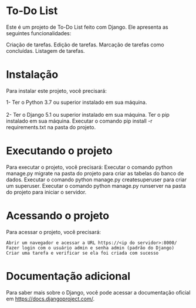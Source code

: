 # To-Do List

Este é um projeto de To-Do List feito com Django. Ele apresenta as seguintes funcionalidades:

Criação de tarefas.
Edição de tarefas.
Marcação de tarefas como concluídas.
Listagem de tarefas.

# Instalação

Para instalar este projeto, você precisará:

1- Ter o Python 3.7 ou superior instalado em sua máquina.<br></br>
2- Ter o Django 5.1 ou superior instalado em sua máquina.
Ter o pip instalado em sua máquina.
Executar o comando pip install -r requirements.txt na pasta do projeto.

# Executando o projeto

Para executar o projeto, você precisará:
Executar o comando python manage.py migrate na pasta do projeto para criar as tabelas do banco de dados.
Executar o comando python manage.py createsuperuser para criar um superuser.
Executar o comando python manage.py runserver na pasta do projeto para iniciar o servidor. 

# Acessando o projeto

Para acessar o projeto, você precisará:

    Abrir um navegador e acessar a URL https://<ip do servidor>:8000/
    Fazer login com o usuário admin e senha admin (padrão do Django)
    Criar uma tarefa e verificar se ela foi criada com sucesso

# Documentação adicional
Para saber mais sobre o Django, você pode acessar a documentação oficial em https://docs.djangoproject.com/.
